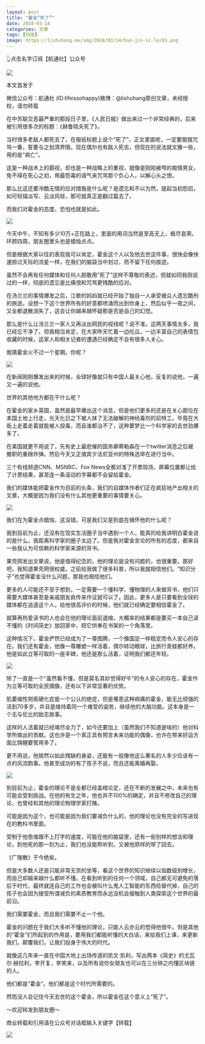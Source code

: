 ```yaml
---
layout: post
title: "霍金“死了”"
date: 2018-03-14
categories: 文章
tags: [科技]
image: https://lishuhang.me/img/2018/03/14/huo-jin-si-le/01.png
---
```


👆点击名字订阅【航通社】公众号

![](https://mmbiz.qpic.cn/mmbiz_jpg/AdRKyBVLoHLlOwmSYG5f7lMsZbUB1BDibIHOCl1EKVv2u4moTgiasAsq9nZn5M0QwCUbXRBMGgnFOXfYZ4fC2TSw/640?wx_fmt=jpeg)

本文首发于

微信公众号：航通社 (ID:lifeissohappy)微博：@lishuhang原创文章，未经授权，请勿转载

在中苏联交恶最严重的那段日子里，《人民日报》做出来过一个非常经典的，后来被引用很多次的标题：《赫鲁晓夫死了》。

当时很多老敌人都死去了，在报纸标题上说个“死了”，正文里面呢，一定要狠狠咒骂一番，誓要与之划清界限。现在偶尔也有敌人死去，但现在的说法就文雅一些，用的是“病亡”。

这是一种战术上的藐视，却也是一种战略上的重视，就像是刚刚被甩的痴情男女，免不得在死心之初，用最怨毒的语气来咒骂那个负心人，以解心头之恨。

那么比这还要冷酷无情的应对措施是什么呢？是遗忘和不以为然。提起当初怨侣，如可轻描淡写、云淡风轻，那可就真正是翻过篇去了。

而我们对霍金的态度，恐怕也就是如此。

![](https://lishuhang.me/img/2018/03/14/huo-jin-si-le/01.png)

今天中午，不知有多少10万+正在路上，里面的用词当然是至高无上，极尽哀荣。环顾四周，朋友圈里头也是蜡烛点点。

但是根据大家以往的表现我可以肯定，霍金这个人以及他去世这件事，很快会像快速掠过天际的流星一样，在我们的脑袋当中划过，而不留下任何痕迹。

虽然不会再有任何媒体和任何人胆敢用“死了”这样不尊敬的表述，但就如同我刚说过的一样，彻底的遗忘是比痛恨和咒骂更残酷的应对。

在汤兰兰的事情爆发之后，江歌的妈妈就已经开始了独自一人承受被众人遗忘酷刑的旅途。设想一下这个世界所有的好意都喷涌而出到你身上，然后似乎一夜之间，又全都退散消失了，这会让你越来越怀疑那是否是自己的幻觉。

那么是什么让汤兰兰一家人又再淡出网民的视线呢？说不准。这两天事情太多，我已经忘干净了。但我相当肯定，在大家昨天忙着一边吃瓜，一边丰富自己的表情包收藏的时候，这家人和相关记者的遭遇已经确定不会有很多人关心。

我猜霍金火不过一个星期。你呢？

![](https://lishuhang.me/img/2018/03/14/huo-jin-si-le/02.png)

在新闻刚刚爆发出来的时候，全球好像就只有中国人最关心他，反复的说他，一遍又一遍的说他。

世界的其他地方都在干什么呢？

在霍金的家乡英国，虽然是最早爆出这个消息，但是他们更多的还是在关心那位在本国土地上行走，光天化日之下被人抹了无法破解的神经毒剂的前特工。毕竟在大街上走着走着就能被人投毒，而且谁都治不了，这种噩梦比一个科学家的去世劲爆多了。

在美国就更不用说了，先有史上最悲催的国务卿蒂勒森在一个twitter消息之后被撤职的重磅炸弹。然后今天又正值宾夕法尼亚州的特殊选举在进行当中。

三个有线频道CNN、MSNBC、Fox News全都对准了开票现场，屏幕位置都让给了计票结果，甚至连一条滚动的字幕都不会留给霍金。

我们的媒体能把霍金作为目前的头条，我们的自媒体作者们正在疯狂地产出相关的文章，大概是因为我们没有什么其他更重要的事情要关心。

![](https://lishuhang.me/img/2018/03/14/huo-jin-si-le/03.png)

我们在为霍金点蜡烛，这没错。可是我们又是到底在缅怀他的什么呢？

我到目前为止，还没有在现实生活圈子当中遇到一个人，能真的给我讲明白霍金说的是什么。我距离科学家的圈子太远了。但是我对霍金言论的所有的态度，都来自一些我认为可信赖的科学家来源的背书。

果壳网发出文章说，他是值得纪念的，他的理论是没有问题的，也很重要。那好吧，我知道果壳网很权威，之前给我做了很多科普，所以我就相信他们。“知识分子”也觉得霍金没什么问题，那我也相信他们。

更多的人可能还不至于想到，一定需要一个懂科学、懂物理的人来做背书，他们只需要大媒体甚至是亲戚朋友疯传来作证就可以了。因此，更多人是只要看到全球的媒体都在追逐这个人，给他很高评价的时候，他们就已经确定要相信霍金了。

就算再热爱读书的人也会在他的理论面前退缩，大概率的结果都是要买一本自己读不懂的《时间简史》放回家中，把它供奉在书架的一个角落里。

这种情况下，霍金俨然已经成为了一尊图腾，一个像国足一样稳定而令人安心的存在。我们还有霍金，他像一尊雕塑一样活着，偶尔转动眼球，比旅行青蛙都好养。他是如此立等可取的一座丰碑，他还是那么活着，证明我们都还年轻。

![](https://lishuhang.me/img/2018/03/14/huo-jin-si-le/04.png)

除了一直是一个“虽然看不懂，但是莫名其妙觉得好牛”的令人安心的存在，霍金作为立等可取的全民偶像，还有以下非常显著的优势。

肌萎缩性侧索硬化症是一个公认的绝症，但是罹患这种病痛的霍金，能无比顽强的活到70多岁，并且是维持着同一个难受的姿势，继续他的大脑功能。这本身是一个无与伦比的励志故事。

这样的人活着就已经竭尽全力了，如今还要加上（虽然我们不知道是啥的）他对科学所做出的贡献。这也许是一个真正具有预言未来功能的偶像，也许在带来好运方面比锦鲤要管用多了。

更不用说，他居然以如此残缺的身姿，还能有一般像他这么著名的人多少应该有一点的风流韵事。他甚至成功的有了孩子不说，而且还能离婚再娶。

![](https://lishuhang.me/img/2018/03/14/huo-jin-si-le/05.png)

到目前为止，霍金的理论不是全都已经盖棺论定，还在不断的发展之中，未来也有可能会受到挑战。在他的有生之年，他也并不100%的确定，并且不修改自己的理论，也曾经和其他的理论物理学家打赌。

可能是因为这个，也可能是因为我们要减负什么的，他的理论也没有完全的写进现在的教科书里面。

受制于他思维跟不上打字的速度，可能在他的脑袋里，还有一些别样的想法和理论，到他死的那一刻为止，我们也没能聆听到，又被他原样的带了回去。

《广陵散》于今绝矣。

但是大多数人还是只能非常无奈的坐等，看这个世界的知识继续以指数级别增长，而自己却越来越什么都听不懂。在看到听到的任何一个领域，自己都无可避免的落后于时代，最终就连自己的工作也会被叫什么鬼人工智能的东西给替代掉，自己的孩子也会因为接受所谓减负的素质教育而永远没机会接触到人类探索这个世界的最前沿。

我们需要霍金，而且我们需要不止一个他。

霍金的问题在于我们大多听不懂他的理论，只能人云亦云的觉得他很牛。但是其他的“霍金”们所起到的作用是，要用我们都能听懂的大白话，来给我们上课，来更新我们，颠覆我们，让我们投身于伟大的时代。

就像这几年来一直在中国大地上出场传道的凯文·凯利，写出两本《简史》的尤瓦尔·赫拉利，李开复，李笑来，以及所有说你女朋友也可以在三分钟之内懂区块链的人。

他们都是“霍金”。他们都是这个时代所需要的。

然而没人会记住今天去世的这个霍金，所以霍金在这个意义上“死了”。

～欢迎转发到朋友圈～

商业转载和引用请在公众号对话框输入关键字【转载】

![](https://lishuhang.me/img/2018/03/14/huo-jin-si-le/06.jpg)